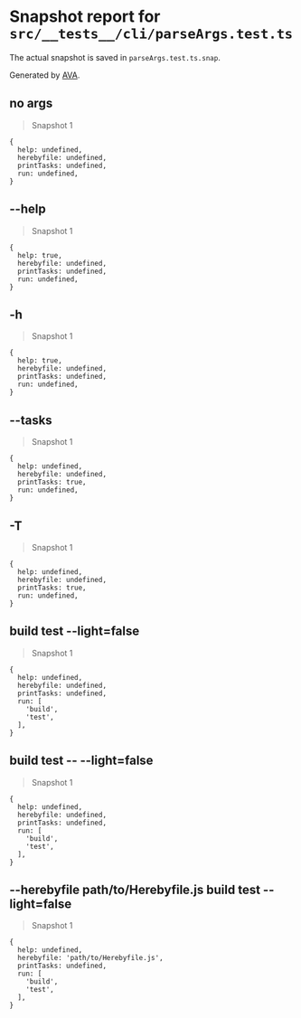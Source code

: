 # Snapshot report for `src/__tests__/cli/parseArgs.test.ts`

The actual snapshot is saved in `parseArgs.test.ts.snap`.

Generated by [AVA](https://avajs.dev).

## no args

> Snapshot 1

    {
      help: undefined,
      herebyfile: undefined,
      printTasks: undefined,
      run: undefined,
    }

## --help

> Snapshot 1

    {
      help: true,
      herebyfile: undefined,
      printTasks: undefined,
      run: undefined,
    }

## -h

> Snapshot 1

    {
      help: true,
      herebyfile: undefined,
      printTasks: undefined,
      run: undefined,
    }

## --tasks

> Snapshot 1

    {
      help: undefined,
      herebyfile: undefined,
      printTasks: true,
      run: undefined,
    }

## -T

> Snapshot 1

    {
      help: undefined,
      herebyfile: undefined,
      printTasks: true,
      run: undefined,
    }

## build test --light=false

> Snapshot 1

    {
      help: undefined,
      herebyfile: undefined,
      printTasks: undefined,
      run: [
        'build',
        'test',
      ],
    }

## build test -- --light=false

> Snapshot 1

    {
      help: undefined,
      herebyfile: undefined,
      printTasks: undefined,
      run: [
        'build',
        'test',
      ],
    }

## --herebyfile path/to/Herebyfile.js build test --light=false

> Snapshot 1

    {
      help: undefined,
      herebyfile: 'path/to/Herebyfile.js',
      printTasks: undefined,
      run: [
        'build',
        'test',
      ],
    }
